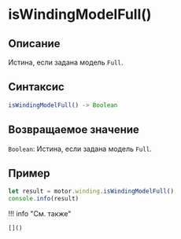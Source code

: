 # isWindingModelFull()

## Описание
Истина, если задана модель `Full`.

## Синтаксис
```javascript
isWindingModelFull() -> Boolean
```

## Возвращаемое значение
`Boolean`: Истина, если задана модель `Full`.

## Пример
```javascript linenums="1"
let result = motor.winding.isWindingModelFull()
console.info(result)
```

!!! info "См. также"

    []()

